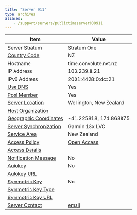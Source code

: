```yaml
---
title: "Server 911"
type: archives
aliases:
    - /support/servers/publictimeserver000911
---
```


| Item | Value |
| ----- | ----- |
| [Server Stratum](/support/servers/serverstratum) | [Stratum One](/support/servers/stratumonetimeservers) |
| [Country Code](/support/servers/countrycode) | NZ |
| Hostname |  time.convolute.net.nz |
| IP Address |  103.239.8.21 |
| IPv6 Address |  2001:4428:0:dc::21 |
| [Use DNS](/support/servers/usedns) | Yes |
| [Pool Member](/support/servers/poolmember) | Yes |
| [Server Location](/support/servers/serverlocation) |  Wellington, New Zealand  |
| [Host Organization](/support/servers/hostorganization) | |
| [ Geographic Coordinates](/support/servers/geographiccoordinates) |   -41.225818, 174.868875  |
| [Server Synchronization](/support/servers/serversynchronization) |   Garmin 18x LVC |
| [Service Area](/support/servers/servicearea) |  New Zealand |
| [Access Policy](/support/servers/accesspolicy) | [Open Access](/support/servers/openaccess) |
| [Access Details](/support/servers/accessdetails) |  |
| [Notification Message](/support/servers/notificationmessage) | No |
| [Autokey](/support/servers/autokey) | No |
| [Autokey URL](/support/servers/autokeyurl) | |
| [Symmetric Key](/support/servers/symmetrickey) | No |
| [Symmetric Key Type](/support/servers/symmetrickeytype) | |
| [Symmetric Key URL](/support/servers/symmetrickeyurl) | |
| [Server Contact](/support/servers/servercontact) | [email](mailto:lincoln@osoal.org.nz) |